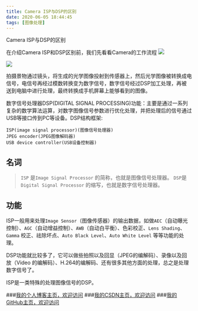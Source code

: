 ```yaml
---
title: Camera ISP与DSP的区别
date: 2020-06-05 18:44:45
tags: [图像处理]
---
```


Camera ISP与DSP的区别
<!--more-->
在介绍Camera ISP和DSP区别前，我们先看看Camera的工作流程
![](https://img-blog.nos-eastchina1.126.net/blog/blog_camera-isp-flow.png)

![](https://img-blog.nos-eastchina1.126.net/blog/blog_camera_system_components.png)

拍摄景物通过镜头，将生成的光学图像投射到传感器上，然后光学图像被转换成电信号，电信号再经过模数转换变为数字信号，数字信号经过DSP加工处理，再被送到电脑中进行处理，最终转换成手机屏幕上能够看到的图像。

数字信号处理器DSP(DIGITAL SIGNAL PROCESSING)功能：主要是通过一系列复杂的数学算法运算，对数字图像信号参数进行优化处理，并把处理后的信号通过USB等接口传到PC等设备。DSP结构框架:
```
ISP(image signal processor)(图像信号处理器)
JPEG encoder(JPEG图像解码器)
USB device controller(USB设备控制器)
```

## 名词

>`ISP` 是`Image Signal Processor` 的简称，也就是图像信号处理器。
`DSP`是`Digital Signal Processor` 的缩写，也就是数字信号处理器。

## 功能
ISP一般用来处理`Image Sensor`（图像传感器）的输出数据，如做`AEC`（自动曝光控制）、`AGC`（自动增益控制）、`AWB`（自动白平衡）、色彩校正、`Lens Shading`、`Gamma` 校正、祛除坏点、`Auto Black Level`、`Auto White Level` 等等功能的处理。

DSP功能就比较多了，它可以做些拍照以及回显（JPEG的编解码）、录像以及回放（Video 的编解码）、H.264的编解码、还有很多其他方面的处理，总之是处理数字信号了。

ISP是一类特殊的处理图像信号的DSP。


###[我的个人博客主页，欢迎访问](http://www.aomanhao.top/)
###[我的CSDN主页，欢迎访问](https://blog.csdn.net/Aoman_Hao)
###[我的GitHub主页，欢迎访问](https://github.com/AomanHao)


